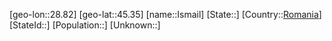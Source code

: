 ﻿---
location: [45.35,28.82]
type: City
tags:
- geo/City


SpocWebEntityId: 31133
isDeleted: false
confidential: public

---
[geo-lon::28.82]
[geo-lat::45.35]
[name::Ismail]
[State::]
[Country::[Romania](geo/Continent/Europe/Romania.md)]
[StateId::]
[Population::]
[Unknown::]

